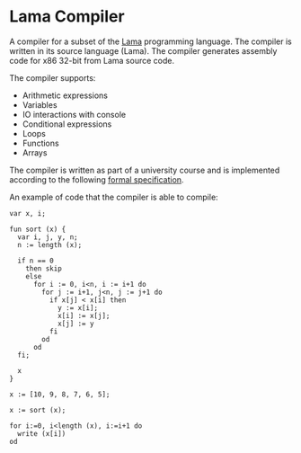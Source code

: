 # Lama Compiler

A compiler for a subset of the [Lama](https://github.com/PLTools/Lama) programming language. 
The compiler is written in its source language (Lama). 
The compiler generates assembly code for x86 32-bit from Lama source code.

The compiler supports:
* Arithmetic expressions
* Variables
* IO interactions with console
* Conditional expressions
* Loops
* Functions
* Arrays

The compiler is written as part of a university course and is implemented according to the following [formal specification](lectures/merged.pdf).

An example of code that the compiler is able to compile:
```lama
var x, i;

fun sort (x) {
  var i, j, y, n;
  n := length (x);

  if n == 0
    then skip
    else
      for i := 0, i<n, i := i+1 do
        for j := i+1, j<n, j := j+1 do
          if x[j] < x[i] then
            y := x[i];
            x[i] := x[j];
            x[j] := y
          fi
        od
      od
  fi;

  x
}

x := [10, 9, 8, 7, 6, 5];

x := sort (x);

for i:=0, i<length (x), i:=i+1 do
  write (x[i])
od
```